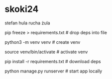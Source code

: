 # skoki24

stefan hula rucha żula


pip freeze > requirements.txt # drop deps into file

python3 -m venv venv # create venv

source venv/bin/activate # activate venv

pip install -r requirements.txt # download deps 

python manage.py runserver # start app locally
